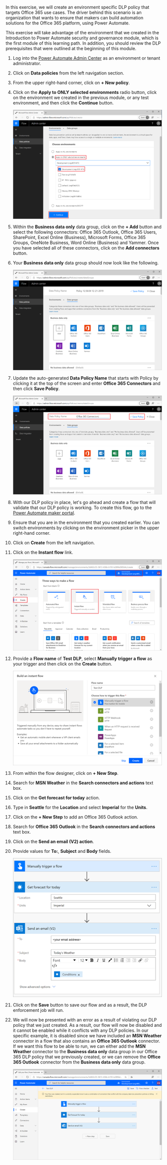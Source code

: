 In this exercise, we will create an environment specific DLP policy that
targets Office 365 use cases. The driver behind this scenario is an
organization that wants to ensure that makers can build automation
solutions for the Office 365 platform, using Power Automate.

This exercise will take advantage of the environment that we created in the
Introduction to Power Automate security and governance module, which is the 
first module of this learning path. In addition, you should review the DLP 
prerequisites that were outlined at the beginning of this module.

1.  Log into the [Power Automate Admin Center](https://admin.flow.microsoft.com/?azure-portal=true) as an environment or tenant administrator.

2.  Click on **Data policies** from the left navigation section.

3.  From the upper right-hand corner, click on **+ New policy**.

4.  Click on the **Apply to ONLY selected environments** radio button, click on the environment we created in the previous module, or any test environment, and then click the **Continue** button.

	![new DLP](../media/15-new-dlp.png)

5.  Within the **Business data only** data group, click on the **+ Add** button and select the following connectors: Office 365 Outlook, Office 365 Users, SharePoint, Excel Online (Business), Microsoft Forms, Office 365 Groups, OneNote Business, Word Online (Business) and Yammer. Once you have selected all of these connectors, click on the **Add connectors** button.

6.  Your **Business data only** data group should now look like the following.

    ![added connectors](../media/16-added-connectors.png)

7.  Update the auto-generated **Data Policy Name** that starts with Policy by clicking it at the top of the screen and enter **Office 365 Connectors** and then click **Save Policy**.

    ![save](../media/17-save.png)

8.  With our DLP policy in place, let's go ahead and create a flow that will validate that our DLP policy is working. To create this flow, go to the [Power Automate maker portal](https://flow.microsoft.com/?azure-portal=true).

9.  Ensure that you are in the environment that you created earlier. You can switch environments by clicking on the environment picker in the upper right-hand corner.

10. Click on **Create** from the left navigation.

11. Click on the **Instant flow** link.

    ![create](../media/18-create.png)

12. Provide a **Flow name** of **Test DLP**, select **Manually trigger a flow** as your trigger and then click on the **Create** button.

    ![create](../media/19-create.png)

13. From within the flow designer, click on **+ New Step**.

14. Search for **MSN Weather** in the **Search connectors and actions** text box.

15. Click on the **Get forecast for today** action.

16. Type in **Seattle** for the **Location** and select **Imperial** for the **Units**.

17. Click on the **+ New Step** to add an Office 365 Outlook action.

18. Search for **Office 365 Outlook** in the **Search connectors and actions** text box.

19. Click on the **Send an email (V2) action**.

20. Provide values for **To:**, **Subject** and **Body** fields.

	![actions](../media/20-actions.png)

21. Click on the **Save** button to save our flow and as a result, the DLP enforcement job will run.

22. We will now be presented with an error as a result of violating our DLP policy that we just created. As a result, our flow will now be disabled and it cannot be enabled while it conflicts with any DLP policies. In our specific example, it is disabled since we have included an **MSN Weather** connector in a flow that also contains an **Office 365 Outlook** connector. If we want this flow to be able to run, we can either add the **MSN Weather** connector to the **Business data only** data group in our Office 365 DLP policy that we previously created, or we can remove the **Office 365 Outlook** connector from the **Business data only** data group.

	![DLP](../media/21-dlp.png)
